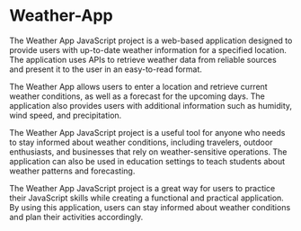 # Weather-App

The Weather App JavaScript project is a web-based application designed to provide users with up-to-date weather information for a specified location. The application uses APIs to retrieve weather data from reliable sources and present it to the user in an easy-to-read format.

The Weather App allows users to enter a location and retrieve current weather conditions, as well as a forecast for the upcoming days. The application also provides users with additional information such as humidity, wind speed, and precipitation.

The Weather App JavaScript project is a useful tool for anyone who needs to stay informed about weather conditions, including travelers, outdoor enthusiasts, and businesses that rely on weather-sensitive operations. The application can also be used in education settings to teach students about weather patterns and forecasting.

The Weather App JavaScript project is a great way for users to practice their JavaScript skills while creating a functional and practical application. By using this application, users can stay informed about weather conditions and plan their activities accordingly.
